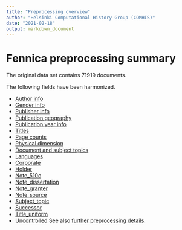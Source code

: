 ```yaml
---
title: "Preprocessing overview"
author: "Helsinki Computational History Group (COMHIS)"
date: "2021-02-18"
output: markdown_document
---
```




# Fennica preprocessing summary

The original data set contains 71919 documents.

The following fields have been harmonized.

  * [Author info](author.md)
  * [Gender info](gender.md)
  * [Publisher info](publisher.md)
  * [Publication geography](publication_place.md)
  * [Publication year info](publicationyear.md)
  * [Titles](title.md)  
  * [Page counts](pagecount.md)
  * [Physical dimension](dimension.md)    
  * [Document and subject topics](topic.md)
  * [Languages](language.md)
  * [Corporate](corporate.md)
  * [Holder](holder.md)
  * [Note_510c](note_510c.md)
  * [Note_dissertation](note_dissertation.md)
  * [Note_granter](note_granter.md)
  * [Note_source](note_source.md)
  * [Subject_topic](subject_topic.md)
  * [Successor](successor.md)
  * [Title_uniform](title_uniform.md)
  * [Uncontrolled](uncontrolled.md)
See also [further preprocessing details](details.Rmd).

